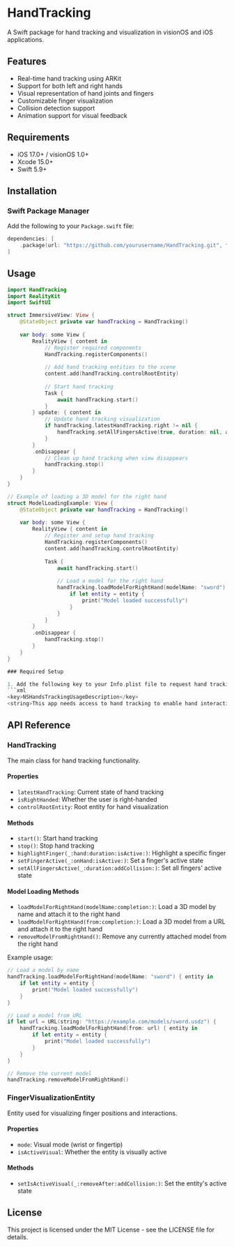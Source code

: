 # HandTracking

A Swift package for hand tracking and visualization in visionOS and iOS applications.

## Features

- Real-time hand tracking using ARKit
- Support for both left and right hands
- Visual representation of hand joints and fingers
- Customizable finger visualization
- Collision detection support
- Animation support for visual feedback

## Requirements

- iOS 17.0+ / visionOS 1.0+
- Xcode 15.0+
- Swift 5.9+

## Installation

### Swift Package Manager

Add the following to your `Package.swift` file:

```swift
dependencies: [
    .package(url: "https://github.com/yourusername/HandTracking.git", from: "1.0.0")
]
```

## Usage

```swift
import HandTracking
import RealityKit
import SwiftUI

struct ImmersiveView: View {
    @StateObject private var handTracking = HandTracking()
    
    var body: some View {
        RealityView { content in
            // Register required components
            HandTracking.registerComponents()
            
            // Add hand tracking entities to the scene
            content.add(handTracking.controlRootEntity)
            
            // Start hand tracking
            Task {
                await handTracking.start()
            }
        } update: { content in
            // Update hand tracking visualization
            if handTracking.latestHandTracking.right != nil {
                handTracking.setAllFingersActive(true, duration: nil, addCollision: true)
            }
        }
        .onDisappear {
            // Clean up hand tracking when view disappears
            handTracking.stop()
        }
    }
}

// Example of loading a 3D model for the right hand
struct ModelLoadingExample: View {
    @StateObject private var handTracking = HandTracking()
    
    var body: some View {
        RealityView { content in
            // Register and setup hand tracking
            HandTracking.registerComponents()
            content.add(handTracking.controlRootEntity)
            
            Task {
                await handTracking.start()
                
                // Load a model for the right hand
                handTracking.loadModelForRightHand(modelName: "sword") { entity in
                    if let entity = entity {
                        print("Model loaded successfully")
                    }
                }
            }
        }
        .onDisappear {
            handTracking.stop()
        }
    }
}

### Required Setup

1. Add the following key to your Info.plist file to request hand tracking permissions:
```xml
<key>NSHandsTrackingUsageDescription</key>
<string>This app needs access to hand tracking to enable hand interaction features.</string>
```

## API Reference

### HandTracking

The main class for hand tracking functionality.

#### Properties

- `latestHandTracking`: Current state of hand tracking
- `isRightHanded`: Whether the user is right-handed
- `controlRootEntity`: Root entity for hand visualization

#### Methods

- `start()`: Start hand tracking
- `stop()`: Stop hand tracking
- `highlightFinger(_:hand:duration:isActive:)`: Highlight a specific finger
- `setFingerActive(_:onHand:isActive:)`: Set a finger's active state
- `setAllFingersActive(_:duration:addCollision:)`: Set all fingers' active state

#### Model Loading Methods

- `loadModelForRightHand(modelName:completion:)`: Load a 3D model by name and attach it to the right hand
- `loadModelForRightHand(from:completion:)`: Load a 3D model from a URL and attach it to the right hand
- `removeModelFromRightHand()`: Remove any currently attached model from the right hand

Example usage:
```swift
// Load a model by name
handTracking.loadModelForRightHand(modelName: "sword") { entity in
    if let entity = entity {
        print("Model loaded successfully")
    }
}

// Load a model from URL
if let url = URL(string: "https://example.com/models/sword.usdz") {
    handTracking.loadModelForRightHand(from: url) { entity in
        if let entity = entity {
            print("Model loaded successfully")
        }
    }
}

// Remove the current model
handTracking.removeModelFromRightHand()
```

### FingerVisualizationEntity

Entity used for visualizing finger positions and interactions.

#### Properties

- `mode`: Visual mode (wrist or fingertip)
- `isActiveVisual`: Whether the entity is visually active

#### Methods

- `setIsActiveVisual(_:removeAfter:addCollision:)`: Set the entity's active state

## License

This project is licensed under the MIT License - see the LICENSE file for details. 